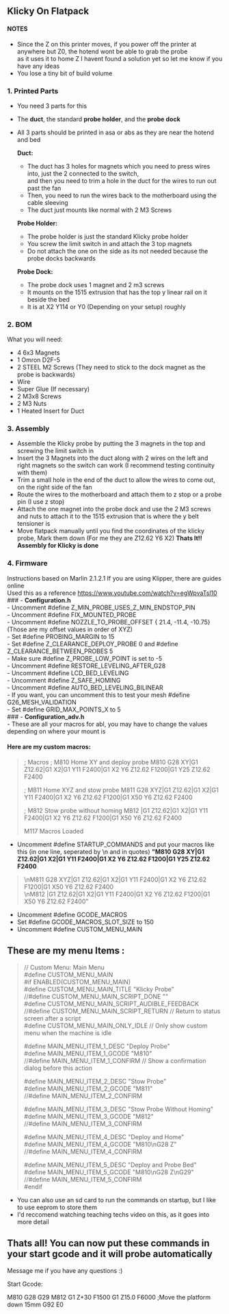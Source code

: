 ## Klicky On Flatpack

#### NOTES
- Since the Z on this printer moves, if you power off the printer at anywhere but Z0, the hotend wont be able to grab the probe  
as it uses it to home Z I havent found a solution yet so let me know if you have any ideas  
- You lose a tiny bit of build volume  


### 1. Printed Parts
 - You need 3 parts for this
 - The **duct**, the standard **probe holder**, and the **probe dock**
 - All 3 parts should be printed in asa or abs as they are near the hotend and bed  
  
    **Duct:**
    - The duct has 3 holes for magnets which you need to press wires into, just the 2 connected to the switch,  
and then you need to trim a hole in the duct for the wires to run out past the fan  
    - Then, you need to run the wires back to the motherboard using the cable sleeving  
    - The duct just mounts like normal with 2 M3 Screws  
    
    **Probe Holder:**
    - The probe holder is just the standard Klicky probe holder 
    - You screw the limit switch in and attach the 3 top magnets 
    - Do not attach the one on the side as its not needed because the probe docks backwards
    
    **Probe Dock:**
    - The probe dock uses 1 magnet and 2 m3 screws
    - It mounts on the 1515 extrusion that has the top y linear rail on it beside the bed
    - It is at X2 Y114 or Y0 (Depending on your setup) roughly
    
### 2. BOM
 What you will need:
 - 4 6x3 Magnets
 - 1 Omron D2F-5
 - 2 STEEL M2 Screws (They need to stick to the dock magnet as the probe is backwards)
 - Wire
 - Super Glue (If necessary)
 - 2 M3x8 Screws 
 - 2 M3 Nuts
 - 1 Heated Insert for Duct
 
 ### 3. Assembly
  - Assemble the Klicky probe by putting the 3 magnets in the top and screwing the limit switch in
  - Insert the 3 Magnets into the duct along with 2 wires on the left and right magnets so the switch can work (I recommend testing continuity with them)
  - Trim a small hole in the end of the duct to allow the wires to come out, on the right side of the fan
  - Route the wires to the motherboard and attach them to z stop or a probe pin (I use z stop)
  - Attach the one magnet into the probe dock and use the 2 M3 screws and nuts to attach it to the 1515 extrusion that is where the y belt tensioner is
  - Move flatpack manually until you find the coordinates of the klicky probe, Mark them down (For me they are Z12.62 Y6 X2)
  **Thats It!! Assembly for Klicky is done**
  
  ### 4. Firmware
Instructions based on Marlin 2.1.2.1
    If you are using Klipper, there are guides online  
    Used this as a reference https://www.youtube.com/watch?v=egWpvaTsl10  
    ### - **Configuration.h**  
          - Uncomment #define Z_MIN_PROBE_USES_Z_MIN_ENDSTOP_PIN  
          - Uncomment #define FIX_MOUNTED_PROBE  
          - Uncomment #define NOZZLE_TO_PROBE_OFFSET { 21.4, -11.4, -10.75} (Those are my offset values in order of XYZ)  
          - Set #define PROBING_MARGIN to 15  
          - Set #define Z_CLEARANCE_DEPLOY_PROBE 0 and #define Z_CLEARANCE_BETWEEN_PROBES 5  
          - Make sure #define Z_PROBE_LOW_POINT is set to -5   
          - Uncomment #define RESTORE_LEVELING_AFTER_G28  
          - Uncomment #define LCD_BED_LEVELING  
          - Uncomment #define Z_SAFE_HOMING  
          - Uncomment #define AUTO_BED_LEVELING_BILINEAR  
          - If you want, you can uncomment this to test your mesh #define G26_MESH_VALIDATION  
          - Set  #define GRID_MAX_POINTS_X to 5  
    ### - **Configuration_adv.h**  
          - These are all your macros for abl, you may have to change the values depending on where your mount is  
  

#### Here are my custom macros:   

> ; Macros
> ; M810 Home XY  and deploy probe
> M810 G28 XY|G1 Z12.62|G1 X2|G1 Y11 F2400|G1 X2 Y6 Z12.62 F1200|G1 Y25 Z12.62 F2400
>
> ; M811 Home XYZ and stow probe
> M811 G28 XYZ|G1 Z12.62|G1 X2|G1 Y11 F2400|G1 X2 Y6 Z12.62 F1200|G1 X50 Y6 Z12.62 F2400
> 
> ; M812 Stow probe without homing
> M812 |G1 Z12.62|G1 X2|G1 Y11 F2400|G1 X2 Y6 Z12.62 F1200|G1 X50 Y6 Z12.62 F2400
> 
> M117 Macros Loaded

- Uncomment #define STARTUP_COMMANDS and put your macros like this (in one line, seperated by \n and in quotes)
**"M810 G28 XY|G1 Z12.62|G1 X2|G1 Y11 F2400|G1 X2 Y6 Z12.62 F1200|G1 Y25 Z12.62 F2400**
>    \nM811 G28 XYZ|G1 Z12.62|G1 X2|G1 Y11 F2400|G1 X2 Y6 Z12.62 F1200|G1 X50 Y6 Z12.62 F2400  
>    \nM812 |G1 Z12.62|G1 X2|G1 Y11 F2400|G1 X2 Y6 Z12.62 F1200|G1 X50 Y6 Z12.62 F2400"  
   - Uncomment #define GCODE_MACROS
   - Set #define GCODE_MACROS_SLOT_SIZE to 150
   - Uncomment #define CUSTOM_MENU_MAIN 
   
## These are my menu Items :
> // Custom Menu: Main Menu  
> #define CUSTOM_MENU_MAIN  
> #if ENABLED(CUSTOM_MENU_MAIN)  
> #define CUSTOM_MENU_MAIN_TITLE "Klicky Probe"  
> //#define CUSTOM_MENU_MAIN_SCRIPT_DONE ""  
> #define CUSTOM_MENU_MAIN_SCRIPT_AUDIBLE_FEEDBACK  
> //#define CUSTOM_MENU_MAIN_SCRIPT_RETURN   // Return to status screen after a script  
> #define CUSTOM_MENU_MAIN_ONLY_IDLE         // Only show custom menu when the machine is idle  
>  
> #define MAIN_MENU_ITEM_1_DESC "Deploy Probe"  
> #define MAIN_MENU_ITEM_1_GCODE "M810"  
> //#define MAIN_MENU_ITEM_1_CONFIRM          // Show a confirmation dialog before this action  
>  
> #define MAIN_MENU_ITEM_2_DESC "Stow Probe"  
> #define MAIN_MENU_ITEM_2_GCODE "M811"  
>  //#define MAIN_MENU_ITEM_2_CONFIRM  
>  
> #define MAIN_MENU_ITEM_3_DESC "Stow Probe Without Homing"  
> #define MAIN_MENU_ITEM_3_GCODE "M812"  
> //#define MAIN_MENU_ITEM_3_CONFIRM  
>  
> #define MAIN_MENU_ITEM_4_DESC "Deploy and Home"  
> #define MAIN_MENU_ITEM_4_GCODE "M810\nG28 Z"  
> //#define MAIN_MENU_ITEM_4_CONFIRM  
> 
> #define MAIN_MENU_ITEM_5_DESC "Deploy and Probe Bed"  
> #define MAIN_MENU_ITEM_5_GCODE "M810\nG28 Z\nG29"  
> //#define MAIN_MENU_ITEM_5_CONFIRM  
> #endif  
        
   - You can also use an sd card to run the commands on startup, but I like to use eeprom to store them  
   - I'd reccomend watching teaching techs video on this, as it goes into more detail  
        
  ## Thats all! You can now put these commands in your start gcode and it will probe automatically  
   Message me if you have any questions :)  
     
  
Start Gcode:   

M810
G28
G29
M812
G1 Z+30 F1500
G1 Z15.0 F6000 ;Move the platform down 15mm
G92 E0

